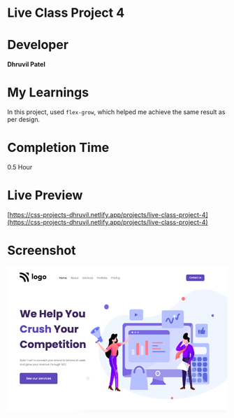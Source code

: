 # Live Class Project 4

# Developer
**Dhruvil Patel**

# My Learnings
In this project, used `flex-grow`, which helped me achieve the same result as per design.

# Completion Time
0.5 Hour

# Live Preview
[https://css-projects-dhruvil.netlify.app/projects/live-class-project-4](https://css-projects-dhruvil.netlify.app/projects/live-class-project-4)

# Screenshot
![image](./result4.png)